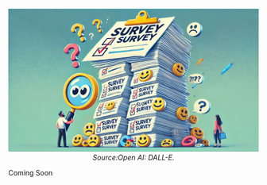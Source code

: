 <p align="center">
  <img src="survey_survey.png" alt="Agricultural plants">
  <br>
  <em> Source:Open AI: DALL-E.</em>
</p>


Coming Soon
